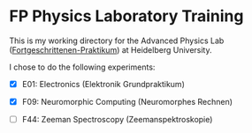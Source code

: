 # FP Physics Laboratory Training
This is my working directory for the Advanced Physics Lab ([Fortgeschrittenen-Praktikum](http://www.physi.uni-heidelberg.de/Einrichtungen/FP/)) at Heidelberg University. 

I chose to do the following experiments: 
- [x] E01: Electronics (Elektronik Grundpraktikum)
- [x] F09: Neuromorphic Computing (Neuromorphes Rechnen)
- [ ] F44: Zeeman Spectroscopy (Zeemanspektroskopie)

